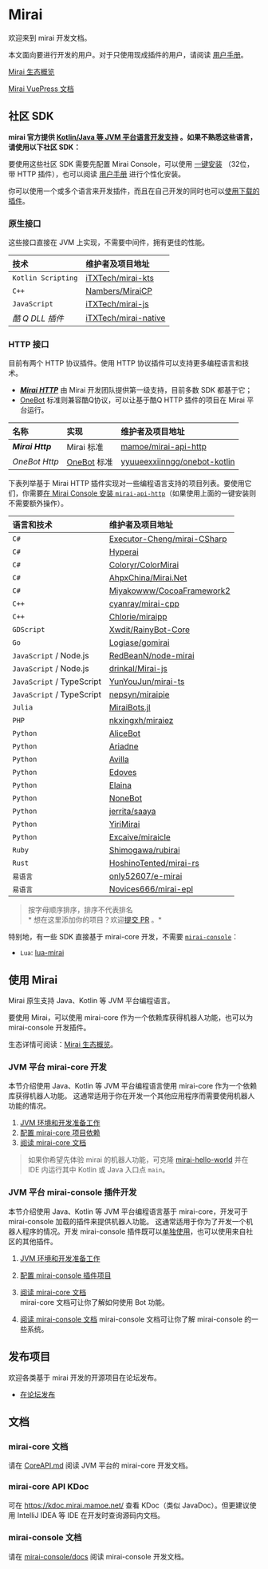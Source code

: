 # Mirai

欢迎来到 mirai 开发文档。

本文面向要进行开发的用户。对于只使用现成插件的用户，请阅读 [用户手册](UserManual.md)。

[Mirai 生态概览](mirai-ecology.md)

[Mirai VuePress 文档](https://docs.mirai.mamoe.net/)

## 社区 SDK

**mirai 官方提供 [Kotlin/Java 等 JVM 平台语言开发支持](#使用-mirai)
。如果不熟悉这些语言，请使用以下社区 SDK：**

要使用这些社区 SDK 需要先配置 Mirai
Console，可以使用 [一键安装](https://mirai.mamoe.net/assets/uploads/files/1618372079496-install-20210412.cmd)
（32位，带
HTTP 插件），也可以阅读 [用户手册](UserManual.md) 进行个性化安装。

你可以使用一个或多个语言来开发插件，而且在自己开发的同时也可以[使用下载的插件](UserManual.md#下载和安装插件)。

[`mirai-console`]: ../mirai-console

[mamoe/mirai-api-http]: https://github.com/mamoe/mirai-api-http

[iTXTech/mirai-native]: https://github.com/iTXTech/mirai-native

[iTXTech/mirai-js]: https://github.com/iTXTech/mirai-js

[iTXTech/mirai-kts]: https://github.com/iTXTech/mirai-kts

[AliceBot]: https://github.com/st1020/alicebot

[GraiaProject/Ariadne]: https://github.com/GraiaProject/Ariadne

[GraiaProject/Avilla]: https://github.com/GraiaProject/Avilla

[Elaina]: https://github.com/wyapx/Elaina

[ArcletProject/Edoves]: https://github.com/ArcletProject/Edoves

[NoneBot]: https://github.com/nonebot/nonebot2

[RedBeanN/node-mirai]: https://github.com/RedBeanN/node-mirai

[Logiase/gomirai]: https://github.com/Logiase/gomirai

[cyanray/mirai-cpp]: https://github.com/cyanray/mirai-cpp

[Chlorie/miraipp]: https://github.com/Chlorie/miraipp-template

[Executor-Cheng/mirai-CSharp]: https://github.com/Executor-Cheng/mirai-CSharp

[HoshinoTented/mirai-rs]: https://github.com/HoshinoTented/mirai-rs

[YunYouJun/mirai-ts]: https://github.com/YunYouJun/mirai-ts

[nepsyn/miraipie]: https://github.com/nepsyn/miraipie

[only52607/e-mirai]: https://github.com/only52607/e-mirai

[theGravityLab/ProjHyperai]: https://github.com/theGravityLab/ProjHyperai

[yyuueexxiinngg/onebot-kotlin]: https://github.com/yyuueexxiinngg/onebot-kotlin

[Nambers/MiraiCP]:https://github.com/Nambers/MiraiCP

[drinkal/Mirai-js]:https://github.com/drinkal/Mirai-js

[Coloryr/ColorMirai]: https://github.com/Coloryr/ColorMirai

[AHpxChina/Mirai.Net]: https://github.com/AHpxChina/Mirai.Net

[Miyakowww/CocoaFramework2]: https://github.com/Miyakowww/CocoaFramework2

[Shimogawa/rubirai]: https://github.com/Shimogawa/rubirai

[Excaive/miraicle]: https://github.com/Excaive/miraicle

[nkxingxh/miraiez]: https://github.com/nkxingxh/miraiez

[Xwdit/RainyBot-Core]: https://github.com/Xwdit/RainyBot-Core

[OneBot]: https://github.com/howmanybots/onebot

[Mirai HTTP]: https://github.com/project-mirai/mirai-api-http

[jerrita/saaya]: https://github.com/jerrita/saaya

[YiriMirai]: https://github.com/YiriMiraiProject/YiriMirai

[MiraiBots.jl]: https://github.com/melonedo/MiraiBots.jl

[Novices666/mirai-epl]:https://github.com/Novices666/mirai-epl

### 原生接口

这些接口直接在 JVM 上实现，不需要中间件，拥有更佳的性能。

| 技术                 | 维护者及项目地址               |
|:-------------------|:-----------------------|
| `Kotlin Scripting` | [iTXTech/mirai-kts]    |
| `C++`              | [Nambers/MiraiCP]      |
| `JavaScript`       | [iTXTech/mirai-js]     |
| *酷 Q DLL 插件*       | [iTXTech/mirai-native] |

### HTTP 接口

目前有两个 HTTP 协议插件。使用 HTTP 协议插件可以支持更多编程语言和技术。

- [***Mirai HTTP***][Mirai HTTP] 由 Mirai 开发团队提供第一级支持，目前多数 SDK 都基于它；
- [OneBot] 标准则兼容酷Q协议，可以让基于酷Q HTTP 插件的项目在 Mirai 平台运行。

| 名称               | 实现          | 维护者及项目地址                       |
|:-----------------|:------------|:-------------------------------|
| ***Mirai Http*** | Mirai 标准    | [mamoe/mirai-api-http]         |
| *OneBot Http*    | [OneBot] 标准 | [yyuueexxiinngg/onebot-kotlin] |

下表列举基于 Mirai HTTP
插件实现对一些编程语言支持的项目列表。要使用它们，你需要[在 Mirai Console 安装 `mirai-api-http`](https://github.com/project-mirai/mirai-api-http#%E5%AE%89%E8%A3%85mirai-api-http)（如果使用上面的一键安装则不需要额外操作）。

| 语言和技术                     | 维护者及项目地址                             |
|:--------------------------|:-------------------------------------|
| `C#`                      | [Executor-Cheng/mirai-CSharp]        |
| `C#`                      | [Hyperai][theGravityLab/ProjHyperai] |
| `C#`                      | [Coloryr/ColorMirai]                 |
| `C#`                      | [AhpxChina/Mirai.Net]                |
| `C#`                      | [Miyakowww/CocoaFramework2]          |
| `C++`                     | [cyanray/mirai-cpp]                  |
| `C++`                     | [Chlorie/miraipp]                    |
| `GDScript`                | [Xwdit/RainyBot-Core]                |
| `Go`                      | [Logiase/gomirai]                    |
| `JavaScript` / Node.js    | [RedBeanN/node-mirai]                |
| `JavaScript` / Node.js    | [drinkal/Mirai-js]                   |
| `JavaScript` / TypeScript | [YunYouJun/mirai-ts]                 |
| `JavaScript` / TypeScript | [nepsyn/miraipie]                    |
| `Julia`                   | [MiraiBots.jl]                       |
| `PHP`                     | [nkxingxh/miraiez]                   |
| `Python`                  | [AliceBot]                           |
| `Python`                  | [Ariadne][GraiaProject/Ariadne]      |
| `Python`                  | [Avilla][GraiaProject/Avilla]        |
| `Python`                  | [Edoves][ArcletProject/Edoves]       |
| `Python`                  | [Elaina]                             |
| `Python`                  | [NoneBot]                            |
| `Python`                  | [jerrita/saaya]                      |
| `Python`                  | [YiriMirai]                          |
| `Python`                  | [Excaive/miraicle]                   |
| `Ruby`                    | [Shimogawa/rubirai]                  |
| `Rust`                    | [HoshinoTented/mirai-rs]             |
| `易语言`                     | [only52607/e-mirai]                  |
| `易语言`                     | [Novices666/mirai-epl]                  |
> 按字母顺序排序，排序不代表排名  
> *
想在这里添加你的项目？欢迎[提交 PR](https://github.com/mamoe/mirai/edit/dev/docs/README.md)
。*

特别地，有一些 SDK 直接基于 mirai-core 开发，不需要 [`mirai-console`]：

- `Lua`: [lua-mirai](https://github.com/only52607/lua-mirai)

## 使用 Mirai

Mirai 原生支持 Java、Kotlin 等 JVM 平台编程语言。

要使用 Mirai，可以使用 mirai-core 作为一个依赖库获得机器人功能，也可以为 mirai-console 开发插件。

生态详情可阅读：[Mirai 生态概览](mirai-ecology.md)。

### JVM 平台 mirai-core 开发

本节介绍使用 Java、Kotlin 等 JVM 平台编程语言使用 mirai-core 作为一个依赖库获得机器人功能。
这通常适用于你在开发一个其他应用程序而需要使用机器人功能的情况。

1. [JVM 环境和开发准备工作](Preparations.md#mirai---preparations)
2. [配置 mirai-core 项目依赖](ConfiguringProjects.md)
3. [阅读 mirai-core 文档](CoreAPI.md)

> 如果你希望先体验 mirai
> 的机器人功能，可克隆 [mirai-hello-world](https://github.com/project-mirai/mirai-hello-world)
> 并在 IDE 内运行其中 Kotlin 或 Java 入口点 `main`。

### JVM 平台 mirai-console 插件开发

本节介绍使用 Java、Kotlin 等 JVM 平台编程语言基于 mirai-core，开发可于 mirai-console
加载的插件来提供机器人功能。
这通常适用于你为了开发一个机器人程序的情况。开发 mirai-console
插件既可以[单独使用](../mirai-console/docs/Run.md)，也可以使用来自社区的其他插件。

1. [JVM 环境和开发准备工作](Preparations.md#mirai---preparations)

2. [配置 mirai-console 插件项目](../mirai-console/docs/ConfiguringProjects.md)

3. [阅读 mirai-core 文档](CoreAPI.md)  
   mirai-core 文档可让你了解如何使用 Bot 功能。

4. [阅读 mirai-console 文档](../mirai-console/docs/README.md)
   mirai-console 文档可让你了解 mirai-console 的一些系统。

## 发布项目

欢迎各类基于 mirai 开发的开源项目在论坛发布。

- [在论坛发布](https://mirai.mamoe.net/category/6/%E9%A1%B9%E7%9B%AE%E5%8F%91%E5%B8%83)

## 文档

### mirai-core 文档

请在 [CoreAPI.md](CoreAPI.md) 阅读 JVM 平台的 mirai-core 开发文档。

### mirai-core API KDoc

可在 <https://kdoc.mirai.mamoe.net/> 查看 KDoc（类似 JavaDoc）。但更建议使用 IntelliJ
IDEA 等 IDE 在开发时查询源码内文档。

### mirai-console 文档

请在 [mirai-console/docs](../mirai-console/docs/README.md) 阅读
mirai-console 开发文档。
